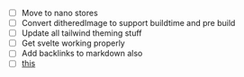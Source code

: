 - [ ] Move to nano stores
- [ ] Convert ditheredImage to support buildtime and pre build
- [ ] Update all tailwind theming stuff
- [ ] Get svelte working properly
- [ ] Add backlinks to markdown also
- [ ] [this](https://leosvel.dev/blog/creating-my-personal-website-with-astro-tailwindcss-and-nx/#improving-the-blog-post-page)
